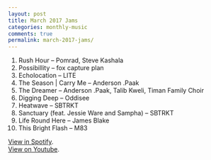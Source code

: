 ```yaml
---
layout: post
title: March 2017 Jams
categories: monthly-music
comments: true
permalink: march-2017-jams/
---
```


1. Rush Hour – Pomrad, Steve Kashala
2. Possibillity – fox capture plan
3. Echolocation – LITE
4. The Season | Carry Me – Anderson .Paak
5. The Dreamer – Anderson .Paak, Talib Kweli, Timan Family Choir
6. Digging Deep – Oddisee
7. Heatwave – SBTRKT
8. Sanctuary (feat. Jessie Ware and Sampha) – SBTRKT
9. Life Round Here – James Blake
10. This Bright Flash – M83

[View in Spotify][spotify].  
[View on Youtube][youtube].

[spotify]: https://open.spotify.com/user/fred.hohman/playlist/7L0WrULQXB0UmSNnFS832j "View in Spotify."
[youtube]: https://www.youtube.com/playlist?list=PL7t4sFPlrvYWbxEwCQhSNq8Uj4Vcho70i "View on Youtube."